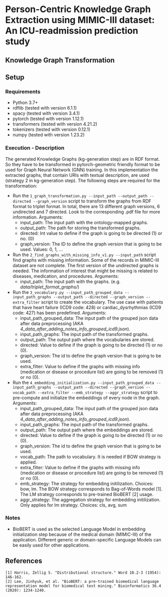 # Person-Centric Knowledge Graph Extraction using MIMIC-III dataset: An ICU-readmission prediction study 

## Knowledge Graph Transformation

## Setup
### Requirements
- Python 3.7+
- rdflib (tested with version 6.1.1)
- spacy (tested with version 3.4.1)    
- pytorch (tested with version 1.12.1)                     
- transformers (tested with version 4.21.2)        
- tokenizers (tested with version 0.12.1)        
- numpy (tested with version 1.23.2)           


### Execution - Description
The generated Knowledge Graphs (kg-generation step) are in RDF format. So they have to be transformed in pytorch-geometric friendly format to be used for Graph Neural Network (GNN) training. In this implementation the extracted graphs, that contain URIs with textual description, are used (strategy 2 in kg-generation step). The following steps are required for the transformation:
- Run the ```1_graph_transformation.py --input_path --output_path --directed --graph_version``` script to transform the graphs from RDF format to triplet format. In total, there are 13 different graph versions, 6 undirected and 7 directed. Look to the corresponding .pdf file for more information. Arguments:
    - input_path: The input path with the ontology-mapped graphs.
    - output_path: The path for storing the transformed graphs.
    - directed: Int value to define if the graph is going to be directed (1) or no. (0)
    - graph_version: The ID to define the graph version that is going to be used. Values: 0, 1, ...
- Run the ```2_find_graphs_with_missing_info_v1.py --input_path``` script find graphs with missing information. Some of the records in MIMIC-III dataset are not complete. The first version of the undirected graphs is needed. The information of interest that might be missing is related to diseases, medication, and procedures. Arguments:
    - input_path: The input path with the graphs. (e.g. <i>data/triplet_format_graphs/</i>)
- Run the ```3_vocabulary.py --input_path_grouped_data --input_path_graphs --output_path --directed --graph_version --extra_filter``` script to create the vocabulary. The use case with patients that have heart failure (ICD9 code: 428) or cardiac_dysrhythmias (ICD9 code: 427) has been predefined. Arguments:
    - input_path_grouped_data: The input path of the grouped json data after data preprocessing (AKA <i>4_data_after_adding_notes_info_grouped_icd9.json</i>).
    - input_path_graphs: The input path of the transformed graphs.
    - output_path: The output path where the vocabularies are stored.
    - directed: Value to define if the graph is going to be directed (1) or no (0).
    - graph_version: The id to define the graph version that is going to be used.
    - extra_filter: Value to define if the graphs with missing info (medication or disease or procedure list) are going to be removed (1) or no (0).
- Run the ```4_embedding_initialization.py --input_path_grouped_data --input_path_graphs --output_path --directed --graph_version --vocab_path --extra_filter --emb_strategy --aggr_strategy``` script to pre-compute and initialize the embeddings of every node in the graph. Arguments:
    - input_path_grouped_data: The input path of the grouped json data after data preprocessing (AKA <i>4_data_after_adding_notes_info_grouped_icd9.json</i>).
    - input_path_graphs: The input path of the transformed graphs.
    - output_path: The output path where the embeddings are stored. 
    - directed: Value to define if the graph is going to be directed (1) or no (0).
    - graph_version: The id to define the graph version that is going to be used.
    - vocab_path: The path to vocabulary. It is needed if BOW strategy is applied.
    - extra_filter: Value to define if the graphs with missing info (medication or disease or procedure list) are going to be removed (1) or no (0).
    - emb_strategy: The strategy for embedding initilization. Choices: bow, lm. The BOW strategy corresponds to Bag-of-Words model \[1\]. The LM strategy corresponds to pre-trained BioBERT \[2\] usage. 
    - aggr_strategy: The aggregation strategy for embedding initilization. Only applies for lm strategy. Choices: cls, avg, sum

### Notes
- BioBERT is used as the selected Language Model in embedding initialization step because of the medical domain (MIMIC-III) of the application. Different generic or domain-specific Language Models can be easily used for other applications. 

## References
```
[1] Harris, Zellig S. "Distributional structure." Word 10.2-3 (1954): 146-162.
[2] Lee, Jinhyuk, et al. "BioBERT: a pre-trained biomedical language representation model for biomedical text mining." Bioinformatics 36.4 (2020): 1234-1240.
```
